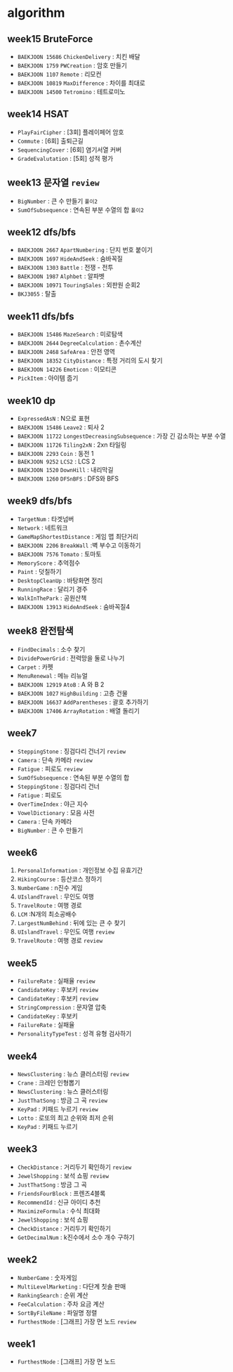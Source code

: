# algorithm

## week15 BruteForce
- `BAEKJOON 15686` `ChickenDelivery` : 치킨 배달
- `BAEKJOON 1759` `PWCreation` : 암호 만들기
- `BAEKJOON 1107` `Remote` : 리모컨
- `BAEKJOON 10819` `MaxDifference` : 차이를 최대로
- `BAEKJOON 14500` `Tetromino` : 테트로미노

## week14 HSAT
- `PlayFairCipher` : [3회] 플레이페어 암호
- `Commute` : [6회] 출퇴근길
- `SequencingCover` : [6회] 염기서열 커버
- `GradeEvalutation` : [5회] 성적 평가

## week13 문자열 `review`
- `BigNumber` : 큰 수 만들기 `풀이2`
- `SumOfSubsequence` : 연속된 부분 수열의 합 `풀이2` 

## week12 dfs/bfs
- `BAEKJOON 2667` `ApartNumbering` : 단지 번호 붙이기
- `BAEKJOON 1697` `HideAndSeek` : 숨바꼭질
- `BAEKJOON 1303` `Battle` : 전쟁 - 전투
- `BAEKJOON 1987` `Alphbet` : 알파벳
- `BAEKJOON 10971` `TouringSales` : 외판원 순회2
- `BKJ3055` : 탈출

## week11 dfs/bfs
- `BAEKJOON 15486` `MazeSearch` : 미로탐색
- `BAEKJOON 2644` `DegreeCalculation` : 촌수계산
- `BAEKJOON 2468` `SafeArea` : 안전 영역
- `BAEKJOON 18352` `CityDistance` : 특정 거리의 도시 찾기
- `BAEKJOON 14226` `Emoticon` : 이모티콘
- `PickItem` : 아이템 줍기

## week10 dp
- `ExpressedAsN` : N으로 표현
- `BAEKJOON 15486` `Leave2` : 퇴사 2
- `BAEKJOON 11722` `LongestDecreasingSubsequence` : 가장 긴 감소하는 부분 수열
- `BAEKJOON 11726` `Tiling2xN` : 2xn 타일링
- `BAEKJOON 2293` `Coin` : 동전 1
- `BAEKJOON 9252` `LCS2` : LCS 2
- `BAEKJOON 1520` `DownHill` : 내리막길
- `BAEKJOON 1260` `DFSnBFS` : DFS와 BFS

## week9 dfs/bfs
- `TargetNum` : 타겟넘버
- `Network` : 네트워크
- `GameMapShortestDistance` : 게임 맵 최단거리
- `BAEKJOON 2206` `BreakWall` :벽 부수고 이동하기
- `BAEKJOON 7576` `Tomato` : 토마토
- `MemoryScore` : 추억점수
- `Paint` : 덧칠하기
- `DesktopCleanUp` : 바탕화면 정리
- `RunningRace` : 달리기 경주
- `WalkInThePark` : 공원산책
- `BAEKJOON 13913` `HideAndSeek` : 숨바꼭질4

## week8 완전탐색
- `FindDecimals` : 소수 찾기
- `DividePowerGrid` : 전력망을 둘로 나누기
- `Carpet` : 카펫
- `MenuRenewal` : 메뉴 리뉴얼
- `BAEKJOON 12919` `AtoB` : A 와 B 2 
- `BAEKJOON 1027` `HighBuilding` : 고층 건물 
- `BAEKJOON 16637` `AddParentheses` : 괄호 추가하기
- `BAEKJOON 17406` `ArrayRotation` : 배열 돌리기

## week7
- `SteppingStone` : 징검다리 건너기 `review`
- `Camera` : 단속 카메라 `review`
- `Fatigue` : 피로도 `review`
- `SumOfSubsequence` : 연속된 부분 수열의 합
- `SteppingStone` : 징검다리 건너
- `Fatigue` : 피로도
- `OverTimeIndex` : 야근 지수
- `VowelDictionary` : 모음 사전
- `Camera` : 단속 카메라
- `BigNumber` : 큰 수 만들기

## week6
1. `PersonalInformation` : 개인정보 수집 유효기간
2. `HikingCourse` : 등산코스 정하기
3. `NumberGame` : n진수 게임
4. `UIslandTravel` : 무인도 여행
5. `TravelRoute` : 여행 경로
6. `LCM` :N개의 최소공배수
7. `LargestNumBehind` : 뒤에 있는 큰 수 찾기
8. `UIslandTravel` : 무인도 여행 `review`
9. `TravelRoute` : 여행 경로 `review`

## week5
- `FailureRate` : 실패율 `review` 
- `CandidateKey` : 후보키 `review`
- `CandidateKey` : 후보키 `review`
- `StringCompression` : 문자열 압축
- `CandidateKey` : 후보키
- `FailureRate` : 실패율
- `PersonalityTypeTest` : 성격 유형 검사하기

## week4
- `NewsClustering` : 뉴스 클러스터링 `review`
- `Crane` : 크레인 인형뽑기
- `NewsClustering` : 뉴스 클러스터링
- `JustThatSong` : 방금 그 곡 `review`
- `KeyPad` : 키패드 누르기 `review`
- `Lotto` : 로또의 최고 순위와 최저 순위
- `KeyPad` : 키패드 누르기

## week3
- `CheckDistance` : 거리두기 확인하기 `review`
- `JewelShopping` : 보석 쇼핑 `review`
- `JustThatSong` : 방금 그 곡
- `FriendsFourBlock` : 프렌즈4블록
- `RecommendId` : 신규 아이디 추천
- `MaximizeFormula` : 수식 최대화
- `JewelShopping` : 보석 쇼핑
- `CheckDistance` : 거리두기 확인하기
- `GetDecimalNum` : k진수에서 소수 개수 구하기

## week2
- `NumberGame` : 숫자게임
- `MultiLevelMarketing` : 다단계 칫솔 판매
- `RankingSearch` : 순위 계산
- `FeeCalculation` : 주차 요금 계산
- `SortByFileName` : 파일명 정렬
- `FurthestNode` : [그래프] 가장 먼 노드 `review`

## week1
- `FurthestNode` : [그래프] 가장 먼 노드


